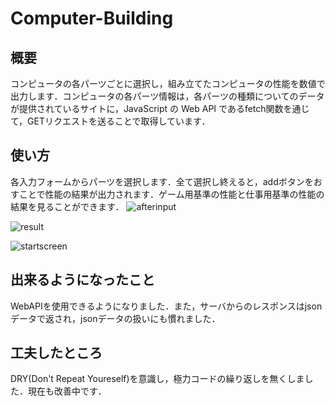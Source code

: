 # Computer-Building

## 概要
コンピュータの各パーツごとに選択し，組み立てたコンピュータの性能を数値で出力します．コンピュータの各パーツ情報は，各パーツの種類についてのデータが提供されているサイトに，JavaScript の Web API であるfetch関数を通じて，GETリクエストを送ることで取得しています．

## 使い方
各入力フォームからパーツを選択します．全て選択し終えると，addボタンをおすことで性能の結果が出力されます．ゲーム用基準の性能と仕事用基準の性能の結果を見ることができます．
![afterinput](https://github.com/tasuku677/Computer-Building/assets/78686862/6da9c09c-99ef-42f0-8c43-6f26c9925ecb)

![result](https://github.com/tasuku677/Computer-Building/assets/78686862/19a19daa-ecaa-49d9-8b1e-41446fb6c6e2)

![startscreen](https://github.com/tasuku677/Computer-Building/assets/78686862/47851f83-30e1-43e3-801c-3efa14feb38f)

## 出来るようになったこと
WebAPIを使用できるようになりました．また，サーバからのレスポンスはjsonデータで返され，jsonデータの扱いにも慣れました．
## 工夫したところ
DRY(Don't Repeat Youreself)を意識し，極力コードの繰り返しを無くしました．現在も改善中です．
